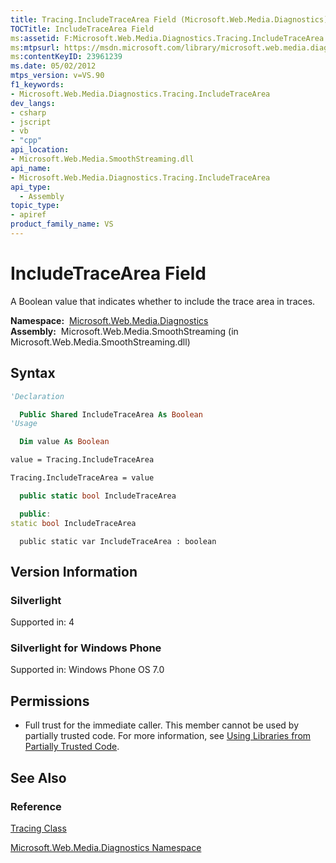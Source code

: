 ```yaml
---
title: Tracing.IncludeTraceArea Field (Microsoft.Web.Media.Diagnostics)
TOCTitle: IncludeTraceArea Field
ms:assetid: F:Microsoft.Web.Media.Diagnostics.Tracing.IncludeTraceArea
ms:mtpsurl: https://msdn.microsoft.com/library/microsoft.web.media.diagnostics.tracing.includetracearea(v=VS.90)
ms:contentKeyID: 23961239
ms.date: 05/02/2012
mtps_version: v=VS.90
f1_keywords:
- Microsoft.Web.Media.Diagnostics.Tracing.IncludeTraceArea
dev_langs:
- csharp
- jscript
- vb
- "cpp"
api_location:
- Microsoft.Web.Media.SmoothStreaming.dll
api_name:
- Microsoft.Web.Media.Diagnostics.Tracing.IncludeTraceArea
api_type:
  - Assembly
topic_type:
- apiref
product_family_name: VS
---
```


# IncludeTraceArea Field

A Boolean value that indicates whether to include the trace area in traces.

**Namespace:**  [Microsoft.Web.Media.Diagnostics](microsoft-web-media-diagnostics-namespace_1.md)  
**Assembly:**  Microsoft.Web.Media.SmoothStreaming (in Microsoft.Web.Media.SmoothStreaming.dll)

## Syntax

```vb
'Declaration

  Public Shared IncludeTraceArea As Boolean
'Usage

  Dim value As Boolean

value = Tracing.IncludeTraceArea

Tracing.IncludeTraceArea = value
```

```csharp
  public static bool IncludeTraceArea
```

```cpp
  public:
static bool IncludeTraceArea
```

```jscript
  public static var IncludeTraceArea : boolean
```

## Version Information

### Silverlight

Supported in: 4  

### Silverlight for Windows Phone

Supported in: Windows Phone OS 7.0  

## Permissions

  - Full trust for the immediate caller. This member cannot be used by partially trusted code. For more information, see [Using Libraries from Partially Trusted Code](https://msdn.microsoft.com/library/8skskf63).

## See Also

### Reference

[Tracing Class](tracing-class-microsoft-web-media-diagnostics_1.md)

[Microsoft.Web.Media.Diagnostics Namespace](microsoft-web-media-diagnostics-namespace_1.md)
